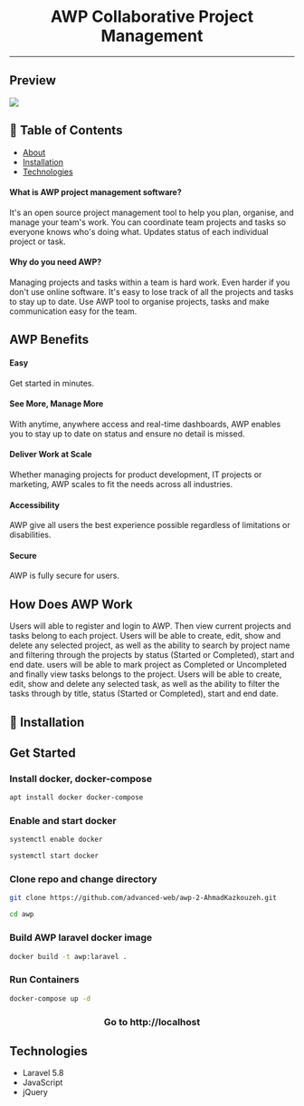 <h1 style="text-align:center">AWP Collaborative Project Management</h1>
<hr />

## Preview
<img src="https://github.com/advanced-web/awp-2-AhmadKazkouzeh/raw/master/preview.png">

## 📝 Table of Contents
- [About](#about)
- [Installation](#install)
- [Technologies](#technologies)



<a name = "about"></a>


#### What is AWP project management software?

It's an open source project management tool to help you plan, organise, and manage your team's work. You can coordinate team projects and tasks so everyone knows who's doing what. Updates status of each individual project or task.

#### Why do you need AWP?

Managing projects and tasks within a team is hard work. Even harder if you don't use online software. It's easy to lose track of all the projects and tasks to stay up to date. Use AWP tool to organise projects, tasks and make communication easy for the team.

## AWP Benefits

#### Easy
Get started in minutes.
####  See More, Manage More
With anytime, anywhere access and real-time dashboards, AWP enables you to stay up to date on status and ensure no detail is missed.
####  Deliver Work at Scale
Whether managing projects for product development, IT projects or marketing, AWP scales to fit the needs across all industries.
####  Accessibility
AWP give all users the best experience possible regardless of limitations or disabilities.
#### Secure
AWP is fully secure for users.

## How Does AWP Work
Users will able to register and login to AWP. Then view current projects and tasks belong to each project. 
Users will be able to create, edit, show and delete any selected project, as well as the ability to search by project name and filtering through the projects by status (Started or Completed), start and end date. users will be able to mark project as Completed or Uncompleted and finally view tasks belongs to the project. 
Users will be able to create, edit, show and delete any selected task, as well as the ability to filter the tasks through by title, status (Started or Completed), start and end date.

<a name="install"></a>
## 🏁 Installation 

## Get Started
### Install docker, docker-compose
```bash
apt install docker docker-compose
```
### Enable and start docker
```bash
systemctl enable docker
```

```bash
systemctl start docker
```

### Clone repo and change directory
```bash
git clone https://github.com/advanced-web/awp-2-AhmadKazkouzeh.git
```

```bash
cd awp
```
### Build AWP laravel docker image
```bash
docker build -t awp:laravel .
```
### Run Containers
```bash
docker-compose up -d
```

<h3 style="text-align:center;">Go to http://localhost</h3>

<a name = "technologies"></a>
## Technologies
- Laravel 5.8
- JavaScript
- jQuery
  

